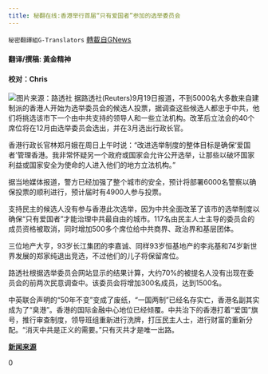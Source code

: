 ```yaml
---
title: 秘翻在线:香港举行首届“只有爱国者”参加的选举委员会
---
```

`秘密翻譯組G-Translators` [轉載自GNews](https://gnews.org/zh-hans/1543764/)

#### 翻译/撰稿: 黃金精神

#### 校对：Chris
![](https://assets.gnews.org/wp-content/uploads/2021/09/1-2-5.jpg)图片来源：路透社
据路透社(Reuters)9月19日报道，不到5000名大多数来自建制派的香港人开始为选举委员会的候选人投票，据调查这些候选人都忠于中共，他们将挑选该市下一个由中共支持的领导人和一些立法机构。改革后立法会的40个席位将在12月由选举委员会选出，并在3月选出行政长官。

香港行政长官林郑月娥在周日上午时说：“改进选举制度的整体目标是确保‘爱国者’管理香港。我非常怀疑另一个政府或国家会允许公开选举，让那些以破坏国家利益或国家安全为使命的人进入他们的地方立法机构。”

据当地媒体报道，警方已经加强了整个城市的安全，预计将部署6000名警察以确保投票的顺利进行，预计届时有4900人参与投票。

支持民主的候选人没有参与香港此次选举，因为中共全面改革了该市的选举制度以确保“只有爱国者”才能治理中共最自由的城市。117名由民主人士主导的委员会的成员资格被取消，同时增加500多个席位给中共商界、政治界和基层团体。

三位地产大亨，93岁长江集团的李嘉诚、同样93岁恒基地产的李兆基和74岁新世界发展的郑家纯退出竞选，不过他们的儿子将保留席位。

路透社根据选举委员会网站显示的结果计算，大约70%的被提名人没有出现在委员会的前两次民意调查中。该委员会将增加300名成员，达到1500名。

中英联合声明的“50年不变”变成了废纸，“一国两制”已经名存实亡，香港名副其实成为了“臭港”。香港的国际金融中心地位已经倾覆。中共治下的香港打着“爱国”旗号，推行审查制度，领导班组重新进行洗牌，打压民主人士，进行财富的重新分配。“消灭中共是正义的需要。”只有灭共才是唯一出路。

[**新闻来源**](https://www.reuters.com/world/asia-pacific/hong-kongs-first-patriots-only-election-kicks-off-2021-09-18/)

0
